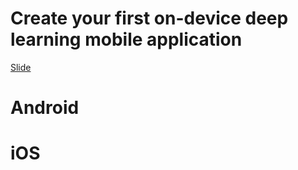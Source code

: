 Create your first on-device deep learning mobile application
============================================================

[Slide](https://docs.google.com/presentation/d/1KdgvebBAOFcg0A_Dg0F8O47VlJH3HJtWLgj6nksliqs/)

# Android

# iOS